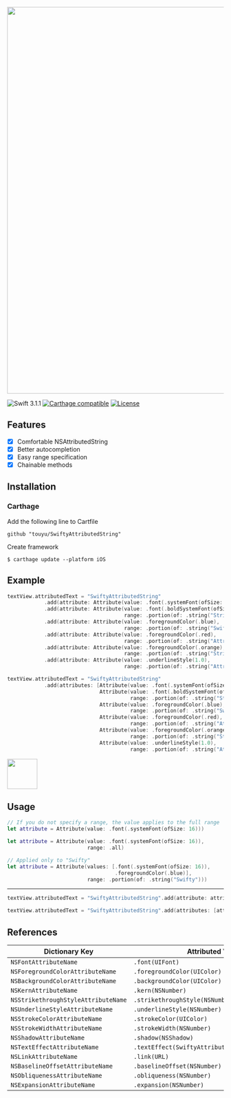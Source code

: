 <p align="center">
  <img src="https://github.com/touyu/SwiftyAttributedString/blob/assets/logo.png" width=900>
</p>

![Swift 3.1.1](https://img.shields.io/badge/Swift-3.1.0-orange.svg)
[![Carthage compatible](https://img.shields.io/badge/Carthage-compatible-4BC51D.svg?style=flat)](https://github.com/Carthage/Carthage)
[![License](http://img.shields.io/:license-mit-blue.svg)](http://doge.mit-license.org)

## Features
- [x] Comfortable NSAttributedString
- [x] Better autocompletion
- [x] Easy range specification
- [x] Chainable methods

## Installation

### Carthage
Add the following line to Cartfile
```
github "touyu/SwiftyAttributedString"
```

Create framework

```
$ carthage update --platform iOS
```

## Example

```swift
textView.attributedText = "SwiftyAttributedString"
            .add(attribute: Attribute(value: .font(.systemFont(ofSize: 16))))
            .add(attribute: Attribute(value: .font(.boldSystemFont(ofSize: 16)),
                                      range: .portion(of: .string("String"))))
            .add(attribute: Attribute(value: .foregroundColor(.blue),
                                      range: .portion(of: .string("Swifty"))))
            .add(attribute: Attribute(value: .foregroundColor(.red),
                                      range: .portion(of: .string("Attributed"))))
            .add(attribute: Attribute(value: .foregroundColor(.orange),
                                      range: .portion(of: .string("String"))))
            .add(attribute: Attribute(value: .underlineStyle(1.0),
                                      range: .portion(of: .string("Attributed"))))
```

```swift
textView.attributedText = "SwiftyAttributedString"
            .add(attributes: [Attribute(value: .font(.systemFont(ofSize: 16))),
                              Attribute(value: .font(.boldSystemFont(ofSize: 16)),
                                        range: .portion(of: .string("String"))),
                              Attribute(value: .foregroundColor(.blue),
                                        range: .portion(of: .string("Swifty"))),
                              Attribute(value: .foregroundColor(.red),
                                        range: .portion(of: .string("Attributed"))),
                              Attribute(value: .foregroundColor(.orange),
                                        range: .portion(of: .string("String"))),
                              Attribute(value: .underlineStyle(1.0),
                                        range: .portion(of: .string("Attributed")))])
```

<img src="https://github.com/touyu/SwiftyAttributedString/blob/assets/001.png" height=70>

## Usage
```swift
// If you do not specify a range, the value applies to the full range
let attribute = Attribute(value: .font(.systemFont(ofSize: 16)))
```

```swift
let attribute = Attribute(value: .font(.systemFont(ofSize: 16)),
                          range: .all)
```

```swift
// Applied only to "Swifty"                          
let attribute = Attribute(values: [.font(.systemFont(ofSize: 16)),
                                   .foregroundColor(.blue)],
                          range: .portion(of: .string("Swifty")))
```

- - -

```swift
textView.attributedText = "SwiftyAttributedString".add(attribute: attribute)
```

```swift
textView.attributedText = "SwiftyAttributedString".add(attributes: [attribute1, attribute2, attribute3])
```

## References
| Dictionary Key                                | Attributed Value                                    |
| ----------------------------------------------| --------------------------------------------------- |
| `NSFontAttributeName`                         | `.font(UIFont)`                                     |
| `NSForegroundColorAttributeName`              | `.foregroundColor(UIColor)`                         |
| `NSBackgroundColorAttributeName`              | `.backgroundColor(UIColor)`                         |
| `NSKernAttributeName`                         | `.kern(NSNumber)`                                   |
| `NSStrikethroughStyleAttributeName`           | `.strikethroughStyle(NSNumber)`                     |
| `NSUnderlineStyleAttributeName`               | `.underlineStyle(NSNumber)`                         |
| `NSStrokeColorAttributeName`                  | `.strokeColor(UIColor)`                             |
| `NSStrokeWidthAttributeName`                  | `.strokeWidth(NSNumber)`                            |
| `NSShadowAttributeName`                       | `.shadow(NSShadow)`                                 |
| `NSTextEffectAttributeName`                   | `.textEffect(SwiftyAttributedString.TextEffect)`    |
| `NSLinkAttributeName`                         | `.link(URL)`                                        |
| `NSBaselineOffsetAttributeName`               | `.baselineOffset(NSNumber)`                         |
| `NSObliquenessAttributeName`                  | `.obliqueness(NSNumber)`                            |
| `NSExpansionAttributeName`                    | `.expansion(NSNumber)`                              |
